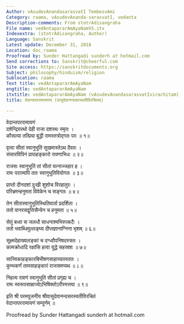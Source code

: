 ```yaml
---
Author: vAsudevAnandasarasvatI TembesvAmi
Category: raama, vAsudevAnanda-sarasvatI, vedanta
Description-comments: From stotrAdisangraha
File name: vedAntapararAmAyaNamVS.itx
Indexextra: (stotrAdisangraha, Author)
Language: Sanskrit
Latest update: December 31, 2018
Location: doc_raama
Proofread by: Sunder Hattangadi sunderh at hotmail.com
Send corrections to: Sanskrit@cheerful.com
Site access: https://sanskritdocuments.org
Subject: philosophy/hinduism/religion
Sublocation: raama
Text title: vedAntapararAmAyaNam
engtitle: vedAntapararAmAyaNam
itxtitle: vedAntapararAmAyaNam (vAsudevAnandasarasvatIvirachitam)
title: वेदान्तपररामायणम् (वासुदेवानन्दसरस्वतीविरचितम्)

---
```

  
 वेदान्तपररामायणं   
दशेन्द्रियरथो देही राजा दशरथः स्मृतः ।  
कौसल्या तत्प्रिया बुद्धी रामस्तत्रोद्गतः परः ॥ १॥  
  
वृत्वा सीतां स्वानुभूतिं सुखमास्तेऽथ दैवतः ।  
संसारविपिनं प्रापाहङ्कारो रावणाभिधः ॥ २॥  
  
राजसः स्वानुभूतिं तां सीतां यत्नाज्जहार ह ।  
रामः परात्मापि ततः स्वानुभूतिवियोगतः ॥ ३॥  
  
प्राप्तो दीनदशां दुःखी शुशोच विरहातुरः ।  
परिभ्रमन्हनुमता विवेकेन च सङ्गतः ॥ ४॥  
  
तेन सीतास्वानुभूतिस्थितिवार्ता प्रदर्शिता ।  
ततो वानरसद्वृत्तिसैन्येन च हनूमता ॥ ५॥  
  
सेतुं बध्वा स जलधौ साधनाश्मभिरुत्कटैः ।  
ततो भवाब्धिमुल्लङ्घ्य दीप्तज्ञानाग्निना भृशम् ॥ ६॥  
  
सूक्ष्मदेहाख्यलङ्कां च दग्ध्वौपनिषदस्त्रतः ।  
कामक्रोधादि रक्षांसि हत्वा युद्धे सहस्रशः ॥ ७॥  
  
सात्त्विकाहङ्कारबिभीषणसाहाय्यतस्ततः ।  
कुम्भकर्णं तामसाहङ्कारं राजसमप्यथ ॥ ८॥  
  
निहत्य रावणं स्वानुभूतिं सीतां प्रगृह्य च ।  
रामः स्वरूपसाम्राज्येऽभिषिक्तोऽरीरमत्तया ॥ ९॥  
  
इति श्री परमपूजनीय श्रीवासुदेवानन्दसरस्वतीविरचितं  
        वेदान्तपररामायणं सम्पूर्णम् ॥  
  
  
Proofread by Sunder Hattangadi sunderh at hotmail.com  
  
